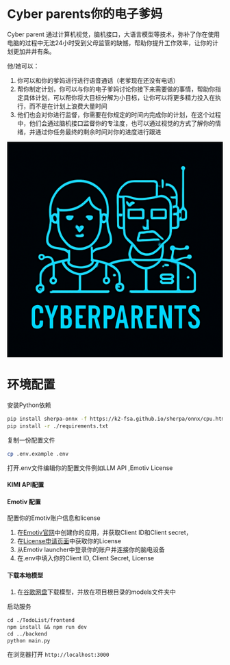 # Cyber parents你的电子爹妈

Cyber parent 通过计算机视觉，脑机接口，大语言模型等技术，弥补了你在使用电脑的过程中无法24小时受到父母监管的缺憾，帮助你提升工作效率，让你的计划更加井井有条。

他/她可以：

1. 你可以和你的爹妈进行进行语音通话（老爹现在还没有电话）
2. 帮你制定计划，你可以与你的电子爹妈讨论你接下来需要做的事情，帮助你指定具体计划，可以帮你将大目标分解为小目标，让你可以将更多精力投入在执行，而不是在计划上浪费大量时间
3. 他们也会对你进行监督，你需要在你规定的时间内完成你的计划，在这个过程中，他们会通过脑机接口监督你的专注度，也可以通过视觉的方式了解你的情绪，并通过你任务最终的剩余时间对你的进度进行跟进



<img src="./iamge/cbp.png" style="zoom:50%;" />



# 环境配置



安装Python依赖

````bash
pip install sherpa-onnx -f https://k2-fsa.github.io/sherpa/onnx/cpu.html
pip install -r ./requirements.txt
````

复制一份配置文件

````bash
cp .env.example .env
````

打开.env文件编辑你的配置文件例如LLM API ,Emotiv License

#### KIMI API配置


#### Emotiv 配置

配置你的Emotiv账户信息和license

1. 在[Emotiv官网](https://account.emotiv.com/my-account/)中创建你的应用，并获取Client ID和Client secret，
2. 在[License申请页面](https://www.emotiv.com/pages/developer)中获取你的License
3. 从Emotiv launcher中登录你的账户并连接你的脑电设备
4. 在.env中填入你的Client ID, Client Secret, License 

#### 下载本地模型

1. 在[谷歌网盘](https://drive.google.com/file/d/1cFvBKD3ElgMIaE_wepwSHqKm-tpfNnF4/view?usp=drive_link)下载模型，并放在项目根目录的models文件夹中

启动服务

````
cd ./TodoList/frontend
npm install && npm run dev
cd ../backend
python main.py
````

在浏览器打开 `http://localhost:3000`
